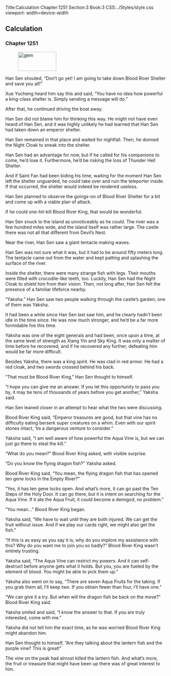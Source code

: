 Title:Calculation 
Chapter:1251 
Section:3 
Book:3 
CSS:../Styles/style.css 
viewport: width=device-width
  
## Calculation
### Chapter 1251
  
<figure>
	<img src="../Images/gem.gif" alt="gem" id="gem" width="120" height="60" />
</figure>
  

  
Han Sen shouted, “Don’t go yet! I am going to take down Blood River Shelter and save you all!”

Xue Yucheng heard him say this and said, “You have no idea how powerful a king-class shelter is. Simply sending a message will do.”

After that, he continued driving the boat away.

Han Sen did not blame him for thinking this way. He might not have even heard of Han Sen, and it was highly unlikely he had learned that Han Sen had taken down an emperor shelter.

Han Sen remained in that place and waited for nightfall. Then, he donned the Night Cloak to sneak into the shelter.

Han Sen had an advantage for now, but if he called for his companions to come, he’d lose it. Furthermore, he’d be risking the loss of Thunder Hell Shelter.

And if Saint Fan had been biding his time, waiting for the moment Han Sen left the shelter unguarded, he could take over and ruin the teleporter inside. If that occurred, the shelter would indeed be rendered useless.

Han Sen planned to observe the goings-on of Blood River Shelter for a bit and come up with a viable plan of attack.

If he could one-hit-kill Blood River King, that would be wonderful.

Han Sen snuck to the island as unnoticeably as he could. The river was a few hundred miles wide, and the island itself was rather large. The castle there was not all that different from Devil’s Nest.

Near the river, Han Sen saw a giant tentacle making waves.

Han Sen was not sure what it was, but it had to be around fifty meters long. The tentacle came out from the water and kept patting and splashing the surface of the river.

Inside the shelter, there were many strange fish with legs. Their mouths were filled with crocodile-like teeth, too. Luckily, Han Sen had the Night Cloak to shield him from their vision. Then, not long after, Han Sen felt the presence of a familiar lifeforce nearby.

“Yaksha.” Han Sen saw two people walking through the castle’s garden; one of them was Yaksha.

It had been a while since Han Sen last saw him, and he clearly hadn’t been idle in the time since. He was now much stronger, and he’d be a far more formidable foe this time.

Yaksha was one of the eight generals and had been, once upon a time, at the same level of strength as Xiang Yin and Sky King. It was only a matter of time before he recovered, and if he recovered any further, defeating him would be far more difficult.

Besides Yaksha, there was a king spirit. He was clad in red armor. He had a red cloak, and two swords crossed behind his back.

“That must be Blood River King,” Han Sen thought to himself.

“I hope you can give me an answer. If you let this opportunity to pass you by, it may be tens of thousands of years before you get another,” Yaksha said.

Han Sen leaned closer in an attempt to hear what the two were discussing.

Blood River King said, “Emperor treasures are good, but that vine has no difficulty eating berserk super creatures on a whim. Even with our spirit stones intact, ’tis a dangerous venture to consider.”

Yaksha said, “I am well aware of how powerful the Aqua Vine is, but we can just go there to steal the kill.”

“What do you mean?” Blood River King asked, with visible surprise.

“Do you know the flying dragon fish?” Yaksha asked.

Blood River King said, “You mean, the flying dragon fish that has opened ten gene locks in the Empty River?”

“Yes, it has ten gene locks open. And what’s more, it can go past the Ten Steps of the Holy Door. It can go there, but it is intent on searching for the Aqua Vine. If it ate the Aqua Fruit, it could become a demigod, no problem.”

“You mean…” Blood River King began.

Yaksha said, “We have to wait until they are both injured. We can get the fruit without issue. And if we play our cards right, we might also get the fish.”

“If this is as easy as you say it is, why do you implore my assistance with this? Why do you want me to join you so badly?” Blood River King wasn’t entirely trusting.

Yaksha said, “The Aqua Vine can restrict my powers. And it can self-destruct before anyone gets what it holds. But you, you are fueled by the element of blood. You might be able to pick them up.”

Yaksha also went on to say, “There are seven Aqua Fruits for the taking. If you grab them all, I’ll keep two. If you obtain fewer than four, I’ll have one.”

“We can give it a try. But when will the dragon fish be back on the move?” Blood River King said.

Yaksha smiled and said, “I know the answer to that. If you are truly interested, come with me.”

Yaksha did not tell him the exact time, as he was worried Blood River King might abandon him.

Han Sen thought to himself, “Are they talking about the lantern fish and the purple vine? This is great!”

The vine on the peak had almost killed the lantern fish. And what’s more, the fruit or treasure that might have been up there was of great interest to him.